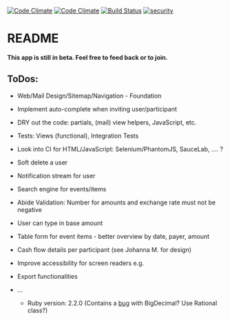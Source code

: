 [![Code Climate](https://codeclimate.com/github/Elyasin/Come-Malaka-Expenses/badges/gpa.svg)](https://codeclimate.com/github/Elyasin/Come-Malaka-Expenses) [![Code Climate](https://codeclimate.com/github/Elyasin/Come-Malaka-Expenses/badges/gpa.svg)](https://codeclimate.com/github/Elyasin/Come-Malaka-Expenses) [![Build Status](https://travis-ci.org/Elyasin/Come-Malaka-Expenses.svg?branch=master)](https://travis-ci.org/Elyasin/Come-Malaka-Expenses) [![security](https://hakiri.io/github/Elyasin/Come-Malaka-Expenses/master.svg)](https://hakiri.io/github/Elyasin/Come-Malaka-Expenses/master)

# README

**This app is still in beta. Feel free to feed back or to join.**

## ToDos:

 * Web/Mail Design/Sitemap/Navigation - Foundation

 * Implement auto-complete when inviting user/participant

 * DRY out the code: partials, (mail) view helpers, JavaScript, etc.

 * Tests: Views (functional), Integration Tests

 * Look into CI for HTML/JavaScript: Selenium/PhantomJS, SauceLab, .... ?

 * Soft delete a user

 * Notification stream for user

 * Search engine for events/items

 * Abide Validation: Number for amounts and exchange rate must not be negative

 * User can type in base amount

 * Table form for event items - better overview by date, payer, amount

 * Cash flow details per participant (see Johanna M. for design)

 * Improve accessibility for screen readers e.g.

 * Export functionalities

 * ...

	* Ruby version: 2.2.0 (Contains a [bug] with BigDecimal? Use Rational class?)

[bug]: https://bugs.ruby-lang.org/issues/10850